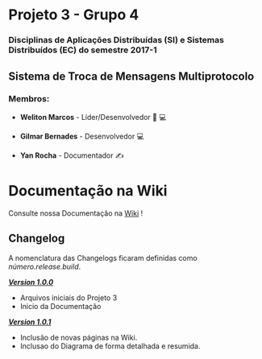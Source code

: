 
# Projeto 3 - Grupo 4
### Disciplinas de Aplicações Distribuídas (SI) e Sistemas Distribuídos (EC) do semestre 2017-1

## Sistema de Troca de Mensagens Multiprotocolo

### Membros:

* **Weliton Marcos** - Líder/Desenvolvedor :crown: :computer:

* **Gilmar Bernades** - Desenvolvedor :computer:

* **Yan Rocha** - Documentador :writing_hand:

# Documentação na Wiki
Consulte nossa Documentação na [Wiki](https://gitlab.com/ad-si-2017-1/p3-g4/wikis/home) !

## Changelog

A nomenclatura das Changelogs ficaram definidas como *número.release.build*.

[***Version 1.0.0***](https://gitlab.com/ad-si-2017-1/p3-g4/tags/Version_v1.0)

* Arquivos iniciais do Projeto 3
* Inicio da Documentação

[***Version 1.0.1***](https://gitlab.com/ad-si-2017-1/p3-g4/tags/version_v1.0.1)

* Inclusão de novas páginas na Wiki.
* Inclusao do Diagrama de forma detalhada e resumida.
